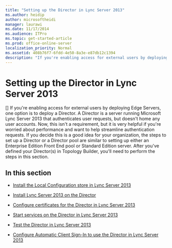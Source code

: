 ```yaml
---
title: "Setting up the Director in Lync Server 2013"
ms.author: heidip
author: microsoftheidi
manager: laurawi
ms.date: 11/17/2014
ms.audience: ITPro
ms.topic: get-started-article
ms.prod: office-online-server
localization_priority: Normal
ms.assetid: 408b76f7-6fdd-4e50-8a3e-e87db12c1394
description: "If you're enabling access for external users by deploying Edge Servers, one option is to deploy a Director. A Director is a server running Microsoft Lync Server 2013 that authenticates user requests, but doesn't home any user accounts. Now, this isn't a requirement, but it is very helpful if you're worried about performance and want to help streamline authentication requests. If you decide this is a good idea for your organization, the steps to set up a Director or a Director pool are similar to setting up either an Enterprise Edition Front End pool or Standard Edition server. After you've defined your Director(s) in Topology Builder, you'll need to perform the steps in this section."
---
```


# Setting up the Director in Lync Server 2013
[]
If you're enabling access for external users by deploying Edge Servers, one option is to deploy a Director. A Director is a server running Microsoft Lync Server 2013 that authenticates user requests, but doesn't home any user accounts. Now, this isn't a requirement, but it is very helpful if you're worried about performance and want to help streamline authentication requests. If you decide this is a good idea for your organization, the steps to set up a Director or a Director pool are similar to setting up either an Enterprise Edition Front End pool or Standard Edition server. After you've defined your Director(s) in Topology Builder, you'll need to perform the steps in this section.
  
## In this section

- [Install the Local Configuration store in Lync Server 2013](install-the-local-configuration-store.md)
    
- [Install Lync Server 2013 on the Director](install-lync-server-2013-on-the-director.md)
    
- [Configure certificates for the Director in Lync Server 2013](configure-certificates-for-the-director.md)
    
- [Start services on the Director in Lync Server 2013](start-services-on-the-director.md)
    
- [Test the Director in Lync Server 2013](test-the-director.md)
    
- [Configure Automatic Client Sign-In to use the Director in Lync Server 2013](configure-automatic-client-sign-in-to-use-the-director.md)
    

